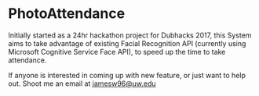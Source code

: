 # PhotoAttendance
Initially started as a 24hr hackathon project for Dubhacks 2017, this System aims to take advantage of existing Facial Recognition API (currently using Microsoft Cognitive Service Face API), to speed up the time to take attendance.

If anyone is interested in coming up with new feature, or just want to help out. Shoot me an email at <mailto>jamesw96@uw.edu </mailto>

